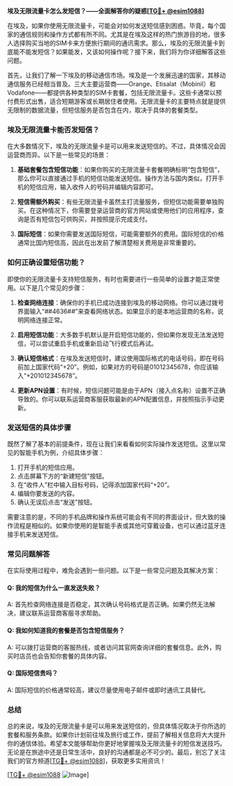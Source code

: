 **埃及无限流量卡怎么发短信？——全面解答你的疑惑[[TG💪+ @esim1088](https://t.me/s/esim1088)]**

在埃及，如果你使用无限流量卡，可能会对如何发送短信感到困惑。毕竟，每个国家的通信规则和操作方式都有所不同。尤其是在埃及这样的热门旅游目的地，很多人选择购买当地的SIM卡来方便旅行期间的通讯需求。那么，埃及的无限流量卡到底能不能发短信？如果能发，又该如何操作呢？接下来，我们将为你详细解答这些问题。

首先，让我们了解一下埃及的移动通信市场。埃及是一个发展迅速的国家，其移动通信服务已经相当普及。三大主要运营商——Orange、Etisalat（Mobinil）和Vodafone——都提供各种类型的SIM卡套餐，包括无限流量卡。这些卡通常以预付费形式出售，适合短期游客或长期居住者使用。无限流量卡的主要特点就是提供无限制的数据流量，但短信服务是否包含在内，取决于具体的套餐类型。

### 埃及无限流量卡能否发短信？

在大多数情况下，埃及的无限流量卡是可以用来发送短信的。不过，具体情况会因运营商而异。以下是一些常见的场景：

1. **基础套餐包含短信功能**：如果你购买的无限流量卡套餐明确标明“包含短信”，那么你可以直接通过手机的短信功能发送短信。操作方法与国内类似，打开手机的短信应用，输入收件人的号码并编辑内容即可。

2. **短信需额外购买**：有些无限流量卡虽然主打流量服务，但短信功能需要单独购买。在这种情况下，你需要登录运营商的官方网站或使用他们的应用程序，查询是否有短信包可供购买，并按照提示完成支付。

3. **国际短信**：如果你需要发送国际短信，可能需要额外的费用。国际短信的价格通常比国内短信高，因此在出发前了解清楚相关费用是非常重要的。

### 如何正确设置短信功能？

即使你的无限流量卡支持短信服务，有时也需要进行一些简单的设置才能正常使用。以下是几个常见的步骤：

1. **检查网络连接**：确保你的手机已成功连接到埃及的移动网络。你可以通过拨号界面输入“*#*#4636#*#*”来查看网络状态。如果显示的是本地运营商的名称，说明网络连接正常。

2. **启用短信功能**：大多数手机默认是开启短信功能的，但如果你发现无法发送短信，可以尝试重启手机或重新启动飞行模式后再试。

3. **确认短信格式**：在埃及发送短信时，建议使用国际格式的电话号码，即在号码前加上国家代码“+20”。例如，如果对方的号码是01012345678，你应该输入“+201012345678”。

4. **更新APN设置**：有时候，短信问题可能是由于APN（接入点名称）设置不正确导致的。你可以联系运营商客服获取最新的APN配置信息，并按照指示手动更新。

### 发送短信的具体步骤

既然了解了基本的前提条件，现在让我们来看看如何实际操作发送短信。这里以常见的智能手机为例，介绍具体步骤：

1. 打开手机的短信应用。
2. 点击屏幕下方的“新建短信”按钮。
3. 在“收件人”栏中输入目标号码，记得添加国家代码“+20”。
4. 编辑你要发送的内容。
5. 确认无误后点击“发送”按钮。

需要注意的是，不同的手机品牌和操作系统可能会有不同的界面设计，但大致的操作流程是相似的。如果你使用的是智能手表或其他可穿戴设备，也可以通过蓝牙连接手机来发送短信。

### 常见问题解答

在实际使用过程中，难免会遇到一些问题。以下是一些常见问题及其解决方案：

#### Q: 我的短信为什么一直发送失败？
A: 首先检查网络连接是否稳定，其次确认号码格式是否正确。如果仍然无法解决，建议联系运营商客服寻求帮助。

#### Q: 我如何知道我的套餐是否包含短信服务？
A: 可以拨打运营商的客服热线，或者访问其官网查询详细的套餐信息。此外，购买时店员也会告知你套餐的具体内容。

#### Q: 国际短信贵吗？
A: 国际短信的价格通常较高，建议尽量使用电子邮件或即时通讯工具替代。

### 总结

总的来说，埃及的无限流量卡是可以用来发送短信的，但具体情况取决于你所选的套餐和服务条款。如果你计划前往埃及旅行或工作，提前了解相关信息将大大提升你的通信体验。希望本文能够帮助你更好地掌握埃及无限流量卡的短信发送技巧。无论是在旅途中还是日常生活中，良好的沟通都是必不可少的。最后，别忘了关注我们的官方频道[[TG💪+ @esim1088](https://t.me/s/esim1088)]，获取更多实用资讯！

[[TG💪+ @esim1088](https://t.me/s/esim1088) ![Image](https://i.postimg.cc/4NQfJmqS/Snipaste-2025-05-13-00-14-12.png)]